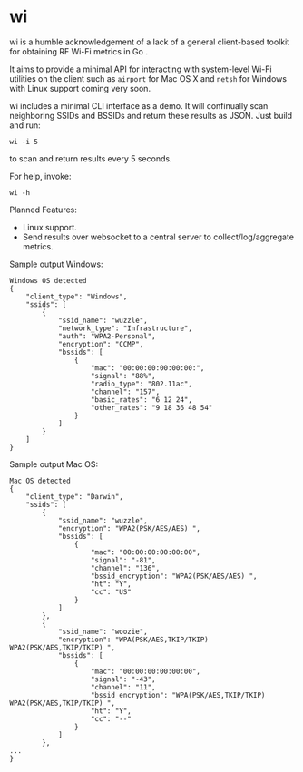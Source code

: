 # wi

wi is a humble acknowledgement of a lack of a general client-based toolkit for obtaining RF Wi-Fi metrics in Go .

It aims to provide a minimal API for interacting with system-level Wi-Fi utilities on the client such as ```airport``` for Mac OS X and ```netsh``` for Windows with Linux support coming very soon.

wi includes a minimal CLI interface as a demo. It will confinually scan neighboring SSIDs and BSSIDs and return these results as JSON. Just build and run:

```
wi -i 5
```
to scan and return results every 5 seconds.

For help, invoke:
```
wi -h
```

Planned Features:
- Linux support.
- Send results over websocket to a central server to collect/log/aggregate metrics.

Sample output Windows:
```
Windows OS detected
{
    "client_type": "Windows",
    "ssids": [
        {
            "ssid_name": "wuzzle",
            "network_type": "Infrastructure",
            "auth": "WPA2-Personal",
            "encryption": "CCMP",
            "bssids": [
                {
                    "mac": "00:00:00:00:00:00:",
                    "signal": "88%",
                    "radio_type": "802.11ac",
                    "channel": "157",
                    "basic_rates": "6 12 24",
                    "other_rates": "9 18 36 48 54"
                }
            ]
        }
    ]
}
```
Sample output Mac OS:
```
Mac OS detected
{
    "client_type": "Darwin",
    "ssids": [
        {
            "ssid_name": "wuzzle",
            "encryption": "WPA2(PSK/AES/AES) ",
            "bssids": [
                {
                    "mac": "00:00:00:00:00:00",
                    "signal": "-81",
                    "channel": "136",
                    "bssid_encryption": "WPA2(PSK/AES/AES) ",
                    "ht": "Y",
                    "cc": "US"
                }
            ]
        },
        {
            "ssid_name": "woozie",
            "encryption": "WPA(PSK/AES,TKIP/TKIP) WPA2(PSK/AES,TKIP/TKIP) ",
            "bssids": [
                {
                    "mac": "00:00:00:00:00:00",
                    "signal": "-43",
                    "channel": "11",
                    "bssid_encryption": "WPA(PSK/AES,TKIP/TKIP) WPA2(PSK/AES,TKIP/TKIP) ",
                    "ht": "Y",
                    "cc": "--"
                }
            ]
        },
...
}
```
